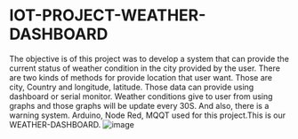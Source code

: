 # IOT-PROJECT-WEATHER-DASHBOARD
The objective is of this project was to develop a system that can provide the current status of weather condition in the city provided by the user. There are two kinds of methods for provide location that user want. Those are city, Country and longitude, latitude. Those data can provide using dashboard or serial monitor. Weather conditions give to user from using graphs and those graphs will be update every 30S. And also, there is a warning system. Arduino, Node Red, MQQT used for this project.This is our WEATHER-DASHBOARD.
![image](https://user-images.githubusercontent.com/68496221/141655035-1f39b8c5-4dc3-40a7-aabd-acde44c31f36.png)
